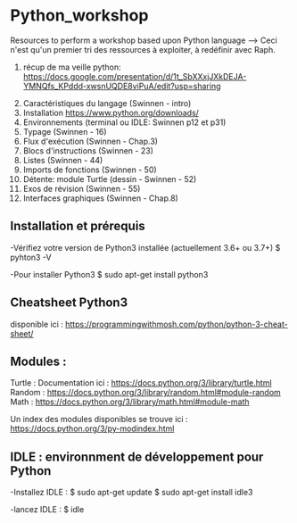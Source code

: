 # Python_workshop

Resources to perform a workshop based upon Python language -->
Ceci n'est qu'un premier tri des ressources à exploiter, à redéfinir avec Raph.

1. récup de ma veille python: https://docs.google.com/presentation/d/1t_SbXXxjJXkDEJA-YMNQfs_KPddd-xwsnUQDE8viPuA/edit?usp=sharing

2) Caractéristiques du langage (Swinnen - intro)
3) Installation https://www.python.org/downloads/
4) Environnements (terminal ou IDLE: Swinnen p12 et p31)
5) Typage (Swinnen - 16)
6) Flux d'exécution (Swinnen - Chap.3)
7) Blocs d'instructions (Swinnen - 23)
8) Listes (Swinnen - 44)
9) Imports de fonctions (Swinnen - 50)
10) Détente: module Turtle (dessin - Swinnen - 52)
11) Exos de révision (Swinnen - 55)
12) Interfaces graphiques (Swinnen - Chap.8)

## Installation et prérequis

-Vérifiez votre version de Python3 installée (actuellement 3.6+ ou 3.7+)
\$ pyhton3 -V

-Pour installer Python3
\$ sudo apt-get install python3

## Cheatsheet Python3

disponible ici : https://programmingwithmosh.com/python/python-3-cheat-sheet/ 

## Modules :

Turtle : Documentation ici : https://docs.python.org/3/library/turtle.html 
Random : https://docs.python.org/3/library/random.html#module-random
Math : https://docs.python.org/3/library/math.html#module-math 

Un index des modules disponibles se trouve ici : https://docs.python.org/3/py-modindex.html 

## IDLE : environnment de développement pour Python

-Installez IDLE :
$ sudo apt-get update
$ sudo apt-get install idle3

-lancez IDLE :
\$ idle

